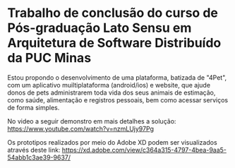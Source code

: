 # Trabalho de conclusão do curso de Pós-graduação Lato Sensu em Arquitetura de Software Distribuído da PUC Minas

Estou propondo o desenvolvimento de uma plataforma, batizada de "4Pet", com um aplicativo muiltiplataforma (android/ios) e website, que ajude donos de pets administrarem toda vida dos seus animais de estimação, como saúde, alimentação e registros pessoais, bem como acessar serviços de forma simples.

No video a seguir demonstro em mais detalhes a solução: https://www.youtube.com/watch?v=nzmLUjy97Pg

Os prototipos realizados por meio do Adobe XD podem ser visualizados através deste link: https://xd.adobe.com/view/c364a315-4797-4bea-9aa5-54abb1c3ae39-9637/
